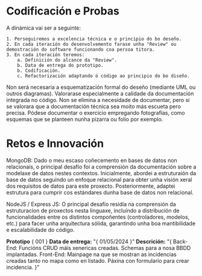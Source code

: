 # Codificación e Probas

A dinámica vai ser a seguinte:

    1. Perseguiremos a excelencia técnica e o principio do bo deseño.
    2. En cada iteración do desenvolvemento farase unha "Review" ou demostración do software funcionando coa persoa titora.
    3. En cada iteración teremos: 
        a. Definición do alcance da "Review".
        b. Data de entrega do prototipo.
        b. Codificación.
        c. Refactorización adaptando ó código ao principio do bo diseño.

Non será necesaria a esquematización formal do deseño (mediante UML ou outros diagramas). 
Valorarase especialmente a calidade da documentación integrada no código. 
Non se elimina a necesidade de documentar, pero si se valorara que a documentación técnica sea moito más escueta pero precisa. 
Pódese documentar o exercicio empregando fotografías, como esquemas que se planteen nunha pizarra ou folio por exemplo.

# Retos e Innovación

MongoDB: Dado o meu escaso coñecemento en bases de datos non relacionais, o principal desafío foi a comprensión da documentación sobre a modelaxe de datos nestes contextos. Inicialmente, abordei a estruturaión da base de datos seguindo un enfoque relacional para obter unha visión xeral dos requisitos de datos para este proxecto. Posteriormente, adaptei estrutura para cumprir cos estándares dunha base de datos non relacional.

NodeJS / Express JS: O principal desafío residía na comprensión da estruturacíon de proxectos nesta linguaxe, incluíndo a distribución de funcionalidades entre os distintos compoñentes (controladores, modelos, etc.) para facer unha arquitectura sólida, garantindo unha boa mantibilidade e escalabilidade do código.



__Prototipo__ { 001 }
    __Data de entrega:__ "{ 01/05/2024 }"
   __Descrición:__ "{ 
    Back-End:
     Funcións CRUD máis xenericas creadas. Schemas para a nosa BBDD implantadas. 
    Front-End:
     Mainpage na que se mostran as incidencias creadas tanto no mapa como en listado.
     Páxina con formulario para crear incidencia.
     }"
